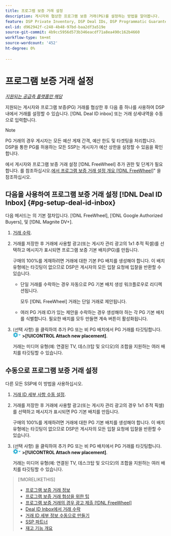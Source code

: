 ```yaml
---
title: 프로그램 보증 거래 설정
description: 게시자와 협상한 프로그램 보증 거래(PG)를 설정하는 방법을 알아봅니다.
feature: DSP Private Inventory, DSP Deal IDs, DSP Programmatic Guaranteed Deals
exl-id: d962942f-c248-4b48-97bd-baa2df3a519e
source-git-commit: 4b9cc5956d573b346eacdf71a8ea490c162b4660
workflow-type: tm+mt
source-wordcount: '452'
ht-degree: 0%

---
```


# 프로그램 보증 거래 설정

*[지원되는 공급측 플랫폼만 해당](programmatic-guaranteed-about.md)*

지원되는 게시자와 프로그램 보증(PG) 거래를 협상한 후 다음 중 하나를 사용하여 DSP 내에서 거래를 설정할 수 있습니다. [!DNL Deal ID inbox] 또는 거래 상세내역을 수동으로 입력합니다.

>[!NOTE]
>
> PG 거래의 경우 게시자는 모든 예산 게재 간격, 예산 한도 및 타겟팅을 처리합니다. DSP을 통한 PG를 허용하는 모든 SSP는 게시자가 예산 상한을 설정할 수 있음을 확인합니다.
>
> 에서 게시자와 프로그램 보증 거래 설정 [!DNL FreeWheel] 추가 권한 및 단계가 필요합니다. 를 참조하십시오.[에서 프로그램 보증 거래 설정 개요 [!DNL FreeWheel]](freewheel-overview.md)&quot; 을 참조하십시오.

## 다음을 사용하여 프로그램 보증 거래 설정 [!DNL Deal ID Inbox] {#pg-setup-deal-id-inbox}

다음 메서드는 의 기본 절차입니다. [!DNL FreeWheel], [!DNL Google Authorized Buyers], 및 [!DNL Magnite DV+].

1. [거래 수락](deal-id-inbox-accept.md).

1. 거래를 저장한 후 거래에 사용할 광고(또는 게시자 관리 광고의 1x1 추적 픽셀)를 선택하고 메시지가 표시되면 프로그램 보증 기본 배치(PG)를 만듭니다.

   구매의 100%를 게재하려면 거래에 대한 기본 PG 배치를 생성해야 합니다. 이 배치 유형에는 타깃팅이 없으므로 DSP은 게시자의 모든 입찰 요청에 입찰을 반환할 수 있습니다.

   * 단일 거래를 수락하는 경우 자동으로 PG 기본 배치 생성 워크플로우로 리디렉션됩니다.

     모두 [!DNL FreeWheel] 거래는 단일 거래로 제안됩니다.

   * 여러 PG 거래 ID가 있는 제안을 수락하는 경우 생성해야 하는 각 PG 기본 배치를 식별합니다. 필요한 배치를 모두 만들면 계속 버튼이 활성화됩니다.

1. (선택 사항) 을 클릭하여 추가 PG 또는 비 PG 배치에서 PG 거래를 타깃팅합니다. ![옵션 메뉴](/help/dsp/assets/options-menu.png) **>[!UICONTROL Attach new placement]**.

   거래는 미디어 유형(예: 연결된 TV, 데스크탑 및 오디오)의 조합을 지원하는 여러 배치를 타깃팅할 수 있습니다.

## 수동으로 프로그램 보증 거래 설정

다른 모든 SSP에 이 방법을 사용하십시오.

1. [거래 ID 세부 사항 수동 설정](deal-id-create.md).

1. 거래를 저장한 후 거래에 사용할 광고(또는 게시자 관리 광고의 경우 1x1 추적 픽셀)를 선택하고 메시지가 표시되면 PG 기본 배치를 만듭니다.

   구매의 100%를 게재하려면 거래에 대한 PG 기본 배치를 생성해야 합니다. 이 배치 유형에는 타깃팅이 없으므로 DSP은 게시자의 모든 입찰 요청에 입찰을 반환할 수 있습니다.

1. (선택 사항) 을 클릭하여 추가 PG 또는 비 PG 배치에서 PG 거래를 타깃팅합니다. ![옵션 메뉴](/help/dsp/assets/options-menu.png) **>[!UICONTROL Attach new placement]**.

   거래는 미디어 유형(예: 연결된 TV, 데스크탑 및 오디오)의 조합을 지원하는 여러 배치를 타깃팅할 수 있습니다.

>[!MORELIKETHIS]
>
>* [프로그램 보증 거래 정보](programmatic-guaranteed-about.md)
>* [프로그램 보증 거래 협상을 위한 팁](/help/dsp/inventory/programmatic-guaranteed-tips.md)
>* [프로그램 보증 거래의 경우 광고 제출 [!DNL FreeWheel]](freewheel-submit.md)
>* [Deal ID Inbox에서 거래 수락](deal-id-inbox-accept.md)
>* [거래 ID 세부 정보 수동으로 만들기](deal-id-create.md)
>* [SSP 파트너](ssp-partners.md)
>* [재고 기능 개요](inventory-overview.md)
